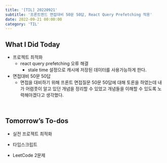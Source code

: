 ```yaml
---
title: '[TIL] 20220921'
subtitle: '프론트엔드 면접대비 50문 50답, React Query Prefetching 적용'
date: 2022-09-21 00:00:00
category: 'TIL'
---
```


## What I Did Today

- 프로젝트 최적화
  - react query prefetching 오류 해결
    - stale time 설정으로 캐시에 저장된 데이터를 사용가능하게 한다.
- 면접대비 50문 50답
  - 면접을 대비하기 위해 프론트 면접질문 50문 50답에 대해 토론을 하였는데 내가 어렴풋이 알고 있던 개념을 정리할 수 있었고 개념들을 이해할 수 있도록 노력해야겠다고 생각했다.

<br/>

## Tomorrow’s To-dos

- 실전 프로젝트 최적화
- 타입스크립트
- LeetCode 2문제

  <br/>
